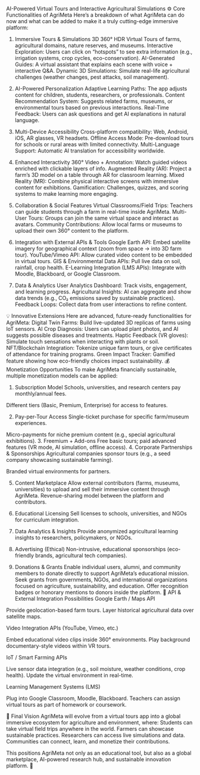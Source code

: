 AI-Powered Virtual Tours and Interactive Agricultural Simulations
⚙️ Core Functionalities of AgriMeta
Here’s a breakdown of what AgriMeta can do now and what can be added to make it a truly cutting-edge immersive platform:
1. Immersive Tours & Simulations
3D 360° HDR Virtual Tours of farms, agricultural domains, nature reserves, and museums.
Interactive Exploration: Users can click on “hotspots” to see extra information (e.g., irrigation systems, crop cycles, eco-conservation).
AI-Generated Guides: A virtual assistant that explains each scene with voice + interactive Q&A.
Dynamic 3D Simulations: Simulate real-life agricultural challenges (weather changes, pest attacks, soil management).


2. AI-Powered Personalization
Adaptive Learning Paths: The app adjusts content for children, students, researchers, or professionals.
Content Recommendation System: Suggests related farms, museums, or environmental tours based on previous interactions.
Real-Time Feedback: Users can ask questions and get AI explanations in natural language.


3. Multi-Device Accessibility
Cross-platform compatibility: Web, Android, iOS, AR glasses, VR headsets.
Offline Access Mode: Pre-download tours for schools or rural areas with limited connectivity.
Multi-Language Support: Automatic AI translation for accessibility worldwide.





4. Enhanced Interactivity
360° Video + Annotation: Watch guided videos enriched with clickable layers of info.
Augmented Reality (AR): Project a farm’s 3D model on a table through AR for classroom learning.
Mixed Reality (MR): Combine physical interactive screens with immersive content for exhibitions.
Gamification: Challenges, quizzes, and scoring systems to make learning more engaging.


5. Collaboration & Social Features
Virtual Classrooms/Field Trips: Teachers can guide students through a farm in real-time inside AgriMeta.
Multi-User Tours: Groups can join the same virtual space and interact as avatars.
Community Contributions: Allow local farms or museums to upload their own 360° content to the platform.


6. Integration with External APIs & Tools
Google Earth API: Embed satellite imagery for geographical context (zoom from space → into 3D farm tour).
YouTube/Vimeo API: Allow curated video content to be embedded in virtual tours.
GIS & Environmental Data APIs: Pull live data on soil, rainfall, crop health.
E-Learning Integration (LMS APIs): Integrate with Moodle, Blackboard, or Google Classroom.


7. Data & Analytics
User Analytics Dashboard: Track visits, engagement, and learning progress.
Agricultural Insights: AI can aggregate and show data trends (e.g., CO₂ emissions saved by sustainable practices).
Feedback Loops: Collect data from user interactions to refine content.





💡 Innovative Extensions
Here are advanced, future-ready functionalities for AgriMeta:
Digital Twin Farms: Build live-updated 3D replicas of farms using IoT sensors.
AI Crop Diagnosis: Users can upload plant photos, and AI suggests possible diseases and treatments.
Haptic Feedback (VR gloves): Simulate touch sensations when interacting with plants or soil.
NFT/Blockchain Integration: Tokenize unique farm tours, or give certificates of attendance for training programs.
Green Impact Tracker: Gamified feature showing how eco-friendly choices impact sustainability.
💰 Monetization Opportunities
To make AgriMeta financially sustainable, multiple monetization models can be applied:
1. Subscription Model
Schools, universities, and research centers pay monthly/annual fees.


Different tiers (Basic, Premium, Enterprise) for access to features.


2. Pay-per-Tour Access
Single-ticket purchase for specific farm/museum experiences.


Micro-payments for niche premium content (e.g., special agricultural exhibitions).
3. Freemium + Add-ons
Free basic tours; paid advanced features (VR mode, AI simulation, offline access).
4. Corporate Partnerships & Sponsorships
Agricultural companies sponsor tours (e.g., a seed company showcasing sustainable farming).


Branded virtual environments for partners.


5. Content Marketplace
Allow external contributors (farms, museums, universities) to upload and sell their immersive content through AgriMeta.
Revenue-sharing model between the platform and contributors.


6. Educational Licensing
Sell licenses to schools, universities, and NGOs for curriculum integration.
7. Data Analytics & Insights
Provide anonymized agricultural learning insights to researchers, policymakers, or NGOs.
8. Advertising (Ethical)
Non-intrusive, educational sponsorships (eco-friendly brands, agricultural tech companies).
9. Donations & Grants
Enable individual users, alumni, and community members to donate directly to support AgriMeta’s educational mission.
Seek grants from governments, NGOs, and international organizations focused on agriculture, sustainability, and education.
Offer recognition badges or honorary mentions to donors inside the platform.
🔌 API & External Integration Possibilities
Google Earth / Maps API


Provide geolocation-based farm tours.
Layer historical agricultural data over satellite maps.


Video Integration APIs (YouTube, Vimeo, etc.)


Embed educational video clips inside 360° environments.
Play background documentary-style videos within VR tours.


IoT / Smart Farming APIs


Live sensor data integration (e.g., soil moisture, weather conditions, crop health).
Update the virtual environment in real-time.


Learning Management Systems (LMS)


Plug into Google Classroom, Moodle, Blackboard.
Teachers can assign virtual tours as part of homework or coursework.


🚀 Final Vision
AgriMeta will evolve from a virtual tours app into a global immersive ecosystem for agriculture and environment, where:
Students can take virtual field trips anywhere in the world.
Farmers can showcase sustainable practices.
Researchers can access live simulations and data.
Communities can connect, learn, and monetize their contributions.


This positions AgriMeta not only as an educational tool, but also as a global marketplace, AI-powered research hub, and sustainable innovation platform. 🌱
